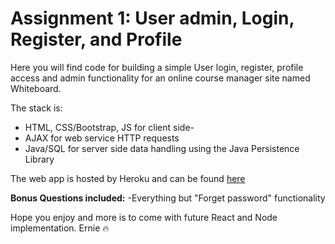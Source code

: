 # Assignment 1: User admin, Login, Register, and Profile

Here you will find code for building a simple User login, register, profile access and admin
functionality for an online course manager site named Whiteboard.

The stack is:

-   HTML, CSS/Bootstrap, JS for client side-
-   AJAX for web service HTTP requests
-   Java/SQL for server side data handling using the Java Persistence Library

The web app is hosted by Heroku and can be found
[here](https://eh-cs4550-summer2-2018.herokuapp.com/jquery/register/register.template.client.html)

**Bonus Questions included:**
-Everything but "Forget password" functionality

Hope you enjoy and more is to come with future React and Node implementation.
Ernie :fire:
